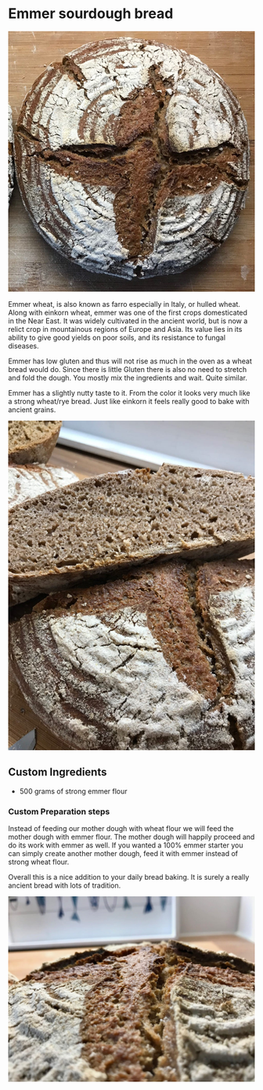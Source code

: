 # Emmer sourdough bread

![100% Emmer bread](../../images/sourdough-emmer-top.jpg)

Emmer wheat, is also known as farro especially in Italy, or hulled wheat.
Along with einkorn wheat, emmer was one of the first crops domesticated
in the Near East. It was widely cultivated in the ancient world, but is
now a relict crop in mountainous regions of Europe and Asia.
Its value lies in its ability to give good yields on poor soils,
and its resistance to fungal diseases.

Emmer has low gluten and thus will not rise as much in the oven as a
wheat bread would do. Since there is little Gluten there is also no
need to stretch and fold the dough. You mostly mix the ingredients and wait.
Quite similar.

Emmer has a slightly nutty taste to it. From the color it looks very much like
a strong wheat/rye bread. Just like einkorn it feels really good to bake with
ancient grains.

![The crumb](../../images/sourdough-emmer-crumb.jpg)

## Custom Ingredients

- 500 grams of strong emmer flour

### Custom Preparation steps

Instead of feeding our mother dough with wheat flour we will feed the mother
dough with emmer flour. The mother dough will happily proceed and do its work
with emmer as well. If you wanted a 100% emmer starter you can simply create
another mother dough, feed it with emmer instead of strong wheat flour.

Overall this is a nice addition to your daily bread baking. It is surely a really
ancient bread with lots of tradition.

![Closeup](../../images/sourdough-emmer-closeup.jpg)
